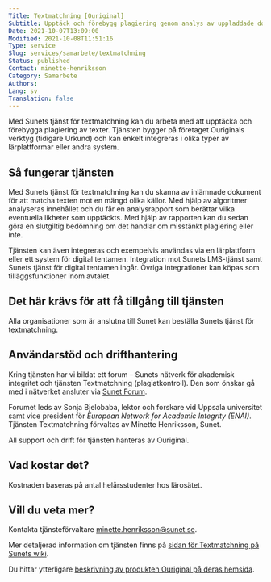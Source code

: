 ```yaml
---
Title: Textmatchning [Ouriginal]
Subtitle: Upptäck och förebygg plagiering genom analys av uppladdade dokument
Date: 2021-10-07T13:09:00
Modified: 2021-10-08T11:51:16
Type: service
Slug: services/samarbete/textmatchning
Status: published
Contact: minette-henriksson
Category: Samarbete
Authors: 
Lang: sv
Translation: false
---
```


Med Sunets tjänst för textmatchning kan du arbeta med att upptäcka och förebygga plagiering av texter. Tjänsten bygger på företaget Ouriginals verktyg (tidigare Urkund) och kan enkelt integreras i olika typer av lärplattformar eller andra system.

## Så fungerar tjänsten

Med Sunets tjänst för textmatchning kan du skanna av inlämnade dokument för att matcha texten mot en mängd olika källor. Med hjälp av algoritmer analyseras innehållet och du får en analysrapport som berättar vilka eventuella likheter som upptäckts. Med hjälp av rapporten kan du sedan göra en slutgiltig bedömning om det handlar om misstänkt plagiering eller inte.

Tjänsten kan även integreras och exempelvis användas via en lärplattform eller ett system för digital tentamen. Integration mot Sunets LMS-tjänst samt Sunets tjänst för digital tentamen ingår. Övriga integrationer kan köpas som tilläggsfunktioner inom avtalet.

## Det här krävs för att få tillgång till tjänsten

Alla organisationer som är anslutna till Sunet kan beställa Sunets tjänst för textmatchning.

## Användarstöd och drifthantering

Kring tjänsten har vi bildat ett forum – Sunets nätverk för akademisk integritet och tjänsten Textmatchning (plagiatkontroll). Den som önskar gå med i nätverket ansluter via [Sunet Forum](https://forum.sunet.se/s/sunai).

Forumet leds av Sonja Bjelobaba, lektor och forskare vid Uppsala universitet samt vice president för *European Network for Academic Integrity (ENAI)*. Tjänsten Textmatchning förvaltas av Minette Henriksson, Sunet.

All support och drift för tjänsten hanteras av Ouriginal.

## Vad kostar det?

Kostnaden baseras på antal helårsstudenter hos lärosätet.

## Vill du veta mer?

Kontakta tjänsteförvaltare [minette.henriksson@sunet.se](mailto:minette.henriksson@sunet.se).

Mer detaljerad information om tjänsten finns på [sidan för Textmatchning på Sunets wiki](https://wiki.sunet.se/display/Textmatchning).

Du hittar ytterligare [beskrivning av produkten Ouriginal på deras hemsida](https://www.ouriginal.com/sv/vanliga-fragor-och-svar/).

